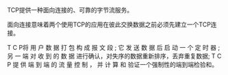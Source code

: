 TCP提供一种面向连接的、可靠的字节流服务。

面向连接意味着两个使用TCP的应用在彼此交换数据之前必须先建立一个TCP连接。

T C P将 用 户 数 据 打 包 构 成 报 文 段 ; 它 发 送 数 据 后 启 动 一 个 定 时 器 ; 另 一 端 对 收 到 的 数 据 进行确认，对失序的数据重新排序，丢弃重复数据; T C P 提 供 端 到 端 的 流 量 控 制 ， 并 计 算 和 验证一个强制性的端到端检验和。

